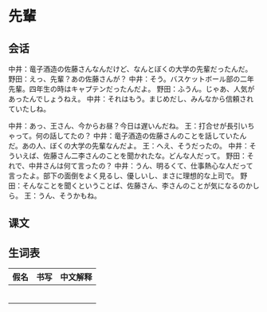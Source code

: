 # 先輩

## 会话

中井：竜子酒造の佐藤さんなんだけど、なんとぼくの大学の先輩だったんだ。
野田：えっ、先輩？あの佐藤さんが？
中井：そう。バスケットボール部の二年先輩。四年生の時はキャプテンだったんだよ。
野田：ふうん。じゃあ、人気があったんでしょうねえ。
中井：それはもう。まじめだし、みんなから信頼されていたしね。

中井：あっ、王さん、今からお昼？今日は遅いんだね。
王：打合せが長引いちゃって。何の話してたの？
中井：竜子酒造の佐藤さんのことを話していたんだ。あの人、ぼくの大学の先輩なんだよ。
王：へえ、そうだったの。
中井：そういえば、佐藤さん二李さんのことを聞かれたな。どんな人だって。
野田：それで、中井さんは何て言ったの？
中井：うん、明るくて、仕事熱心な人だって言ったよ。部下の面倒をよく見るし、優しいし、まさに理想的な上司で。
野田：そんなことを聞くということば、佐藤さん、李さんのことが気になるのかしら。
王：うん、そうかもね。

## 课文

## 生词表

| 假名 | 书写 | 中文解释 |
| ---- | ---- | -------- |
|      |      |          |
|      |      |          |
|      |      |          |
|      |      |          |
|      |      |          |
|      |      |          |
